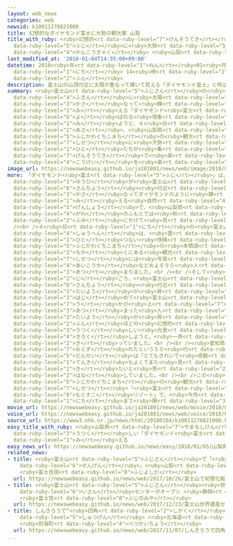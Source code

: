 ```yaml
---
layout: web_news
categories: web
newsid: k10011278821000
title: 幻想的なダイヤモンド富士に大勢の観光客 山梨
title_with_ruby: <ruby>幻想的<rt data-ruby-level="7">げんそうてき</rt></ruby>なダイヤモンド<ruby>富士<rt
  data-ruby-level="5">ふじ</rt></ruby>に<ruby>大勢<rt data-ruby-level="5">おおぜい</rt></ruby>の<ruby>観光客<rt
  data-ruby-level="4">かんこうきゃく</rt></ruby> <ruby>山梨<rt data-ruby-level="7">やまなし</rt></ruby>
last_modified_at: '2018-01-04T14:35:00+09:00'
datetime: 2018<ruby>年<rt data-ruby-level="1">ねん</rt></ruby>01<ruby>月<rt data-ruby-level="1">がつ</rt></ruby>04<ruby>日<rt
  data-ruby-level="1">にち</rt></ruby> 14<ruby>時<rt data-ruby-level="2">じ</rt></ruby>35<ruby>分<rt
  data-ruby-level="2">ふん</rt></ruby>
description: 富士山の山頂付近に太陽が重なって輝いて見える「ダイヤモンド富士」と呼ばれる現象を見ようと、４日朝、山梨県富士河口湖町の観光施設に大勢の人たちが集まり、幻想的で美しい光景を楽しみました。
summary: <ruby>富士山<rt data-ruby-level="5">ふじさん</rt></ruby>の<ruby>山頂<rt data-ruby-level="6">さんちょう</rt></ruby><ruby>付近<rt
  data-ruby-level="4">ふきん</rt></ruby>に<ruby>太陽<rt data-ruby-level="3">たいよう</rt></ruby>が<ruby>重<rt
  data-ruby-level="3">かさ</rt></ruby>なって<ruby>輝<rt data-ruby-level="7">かがや</rt></ruby>いて<ruby>見<rt
  data-ruby-level="1">み</rt></ruby>える「ダイヤモンド<ruby>富士<rt data-ruby-level="5">ふじ</rt></ruby>」と<ruby>呼<rt
  data-ruby-level="6">よ</rt></ruby>ばれる<ruby>現象<rt data-ruby-level="5">げんしょう</rt></ruby>を<ruby>見<rt
  data-ruby-level="1">み</rt></ruby>ようと、４<ruby>日<rt data-ruby-level="1">にち</rt></ruby><ruby>朝<rt
  data-ruby-level="2">あさ</rt></ruby>、<ruby>山梨県<rt data-ruby-level="7">やまなしけん</rt></ruby><ruby>富士河口湖町<rt
  data-ruby-level="5">ふじかわぐちこまち</rt></ruby>の<ruby>観光<rt data-ruby-level="4">かんこう</rt></ruby><ruby>施設<rt
  data-ruby-level="7">しせつ</rt></ruby>に<ruby>大勢<rt data-ruby-level="5">おおぜい</rt></ruby>の<ruby>人<rt
  data-ruby-level="1">ひと</rt></ruby>たちが<ruby>集<rt data-ruby-level="3">あつ</rt></ruby>まり、<ruby>幻想的<rt
  data-ruby-level="7">げんそうてき</rt></ruby>で<ruby>美<rt data-ruby-level="3">うつく</rt></ruby>しい<ruby>光景<rt
  data-ruby-level="4">こうけい</rt></ruby>を<ruby>楽<rt data-ruby-level="2">たの</rt></ruby>しみました。
image_url: https://newswebeasy.github.io/ja201801/news/web/image/2018/01/04/K10011278821_1801041335_1801041435_01_02.jpg
more: 「ダイヤモンド<ruby>富士<rt data-ruby-level="5">ふじ</rt></ruby>」は、<ruby>朝日<rt data-ruby-level="2">あさひ</rt></ruby>や<ruby>夕日<rt
  data-ruby-level="1">ゆうひ</rt></ruby>が<ruby>富士山<rt data-ruby-level="5">ふじさん</rt></ruby>の<ruby>山頂<rt
  data-ruby-level="6">さんちょう</rt></ruby><ruby>付近<rt data-ruby-level="4">ふきん</rt></ruby>に<ruby>重<rt
  data-ruby-level="3">かさ</rt></ruby>なってダイヤモンドのように<ruby>輝<rt data-ruby-level="7">かがや</rt></ruby>いて<ruby>見<rt
  data-ruby-level="1">み</rt></ruby>える<ruby>自然<rt data-ruby-level="4">しぜん</rt></ruby><ruby>現象<rt
  data-ruby-level="5">げんしょう</rt></ruby>で、<ruby>山梨県<rt data-ruby-level="7">やまなしけん</rt></ruby><ruby>側<rt
  data-ruby-level="4">がわ</rt></ruby>のふもとでは<ruby>秋<rt data-ruby-level="2">あき</rt></ruby>から<ruby>冬<rt
  data-ruby-level="2">ふゆ</rt></ruby>にかけて<ruby>見<rt data-ruby-level="1">み</rt></ruby>ることができます。<br
  /><br />４<ruby>日<rt data-ruby-level="1">にち</rt></ruby>の<ruby>富士山<rt data-ruby-level="5">ふじさん</rt></ruby><ruby>周辺<rt
  data-ruby-level="4">しゅうへん</rt></ruby>は、<ruby>雲<rt data-ruby-level="2">くも</rt></ruby><ruby>一<rt
  data-ruby-level="1">ひと</rt></ruby>つない<ruby>快晴<rt data-ruby-level="5">かいせい</rt></ruby>となり、<ruby>富士河口湖町<rt
  data-ruby-level="5">ふじかわぐちこまち</rt></ruby>の<ruby>本栖湖<rt data-ruby-level="8">もとすこ</rt></ruby>の<ruby>近<rt
  data-ruby-level="2">ちか</rt></ruby>くにある<ruby>観光<rt data-ruby-level="4">かんこう</rt></ruby><ruby>施設<rt
  data-ruby-level="7">しせつ</rt></ruby>には<ruby>写真<rt data-ruby-level="3">しゃしん</rt></ruby>の<ruby>愛好家<rt
  data-ruby-level="4">あいこうか</rt></ruby>などおよそ９０<ruby>人<rt data-ruby-level="1">にん</rt></ruby>が<ruby>集<rt
  data-ruby-level="3">あつ</rt></ruby>まりました。<br /><br />そして<ruby>午前<rt data-ruby-level="2">ごぜん</rt></ruby>８<ruby>時<rt
  data-ruby-level="2">じ</rt></ruby>ごろ、<ruby>富士山<rt data-ruby-level="5">ふじさん</rt></ruby>の<ruby>山頂<rt
  data-ruby-level="6">さんちょう</rt></ruby><ruby>付近<rt data-ruby-level="4">ふきん</rt></ruby>から<ruby>太陽<rt
  data-ruby-level="3">たいよう</rt></ruby>が<ruby>昇<rt data-ruby-level="7">のぼ</rt></ruby>り<ruby>始<rt
  data-ruby-level="3">はじ</rt></ruby>めて<ruby>富士山<rt data-ruby-level="5">ふじさん</rt></ruby>のシルエットが<ruby>浮<rt
  data-ruby-level="7">う</rt></ruby>かび<ruby>上<rt data-ruby-level="7">あ</rt></ruby>がると、<ruby>集<rt
  data-ruby-level="3">あつ</rt></ruby>まった<ruby>人<rt data-ruby-level="1">ひと</rt></ruby>たちは<ruby>太陽<rt
  data-ruby-level="3">たいよう</rt></ruby>が<ruby>昇<rt data-ruby-level="7">のぼ</rt></ruby>りきるまでのわずか２<ruby>分<rt
  data-ruby-level="2">ふん</rt></ruby>ほどの<ruby>幻想的<rt data-ruby-level="7">げんそうてき</rt></ruby>で<ruby>美<rt
  data-ruby-level="3">うつく</rt></ruby>しい<ruby>光景<rt data-ruby-level="4">こうけい</rt></ruby>を<ruby>記録<rt
  data-ruby-level="4">きろく</rt></ruby>しようと、<ruby>一斉<rt data-ruby-level="7">いっせい</rt></ruby>にカメラのシャッターを<ruby>切<rt
  data-ruby-level="2">き</rt></ruby>っていました。<br /><br /><ruby>愛知県<rt data-ruby-level="4">あいちけん</rt></ruby>から<ruby>訪<rt
  data-ruby-level="7">おとず</rt></ruby>れたという５０<ruby>代<rt data-ruby-level="3">だい</rt></ruby>の<ruby>男性<rt
  data-ruby-level="5">だんせい</rt></ruby>は「とてもきれいで<ruby>感動<rt data-ruby-level="3">かんどう</rt></ruby>しました。<ruby>天気<rt
  data-ruby-level="1">てんき</rt></ruby>もよくてまた<ruby>見<rt data-ruby-level="2">み</rt></ruby>に<ruby>来<rt
  data-ruby-level="2">き</rt></ruby>たいと<ruby>思<rt data-ruby-level="2">おも</rt></ruby>いました」と<ruby>話<rt
  data-ruby-level="2">はな</rt></ruby>していました。<br /><br />この<ruby>観賞会<rt data-ruby-level="4">かんしょうかい</rt></ruby>は、<ruby>富士河口湖町<rt
  data-ruby-level="5">ふじかわぐちこまち</rt></ruby>の<ruby>観光<rt data-ruby-level="4">かんこう</rt></ruby><ruby>施設<rt
  data-ruby-level="7">しせつ</rt></ruby>「<ruby>富士<rt data-ruby-level="5">ふじ</rt></ruby><ruby>本栖湖<rt
  data-ruby-level="8">もとすこ</rt></ruby>リゾート」で、<ruby>今月<rt data-ruby-level="2">こんげつ</rt></ruby>１０<ruby>日<rt
  data-ruby-level="1">にち</rt></ruby>まで<ruby>開<rt data-ruby-level="3">ひら</rt></ruby>かれています。
movie_url: https://newswebeasy.github.io/ja201801/news/web/movie/2018/01/04/k10011278821_201801041511_201801041514.mp4
voice_url: https://newswebeasy.github.io/ja201801/news/web/voice/2018/01/04/k10011278821_201801041511_201801041514.mp3
source_url: https://www3.nhk.or.jp/news/html/20180104/k10011278821000.html
easy_title_with_ruby: <ruby>山梨県<rt data-ruby-level="7">やまなしけん</rt></ruby> <ruby>美<rt
  data-ruby-level="3">うつく</rt></ruby>しい「ダイヤモンド<ruby>富士<rt data-ruby-level="5">ふじ</rt></ruby>」が<ruby>見<rt
  data-ruby-level="1">み</rt></ruby>える
easy_news_url: https://newswebeasy.github.io/news/easy/2018/01/05/山梨県-美しいダイヤモンド富士が見える
related_news:
- title: <ruby>富士山<rt data-ruby-level="5">ふじさん</rt></ruby>で「<ruby>初雪化粧<rt data-ruby-level="7">はつゆきげしょう</rt></ruby><ruby>宣言<rt
    data-ruby-level="6">せんげん</rt></ruby>」<ruby>山梨<rt data-ruby-level="7">やまなし</rt></ruby>
    <ruby>富士吉田<rt data-ruby-level="8">ふじよしだ</rt></ruby>
  url: https://newswebeasy.github.io/news/web/2017/10/26/富士山で初雪化粧宣言山梨-富士吉田
- title: <ruby>富士山<rt data-ruby-level="5">ふじさん</rt></ruby><ruby>世界<rt data-ruby-level="3">せかい</rt></ruby><ruby>遺産<rt
    data-ruby-level="6">いさん</rt></ruby>センターがオープン <ruby>静岡<rt data-ruby-level="7">しずおか</rt></ruby>
    <ruby>富士宮<rt data-ruby-level="8">ふじのみや</rt></ruby>
  url: https://newswebeasy.github.io/news/web/2017/12/23/富士山世界遺産センターがオープン-静岡-富士宮
- title: しんきろうで“<ruby>四角<rt data-ruby-level="2">しかく</rt></ruby>い<ruby>太陽<rt data-ruby-level="3">たいよう</rt></ruby>”<ruby>出現<rt
    data-ruby-level="5">しゅつげん</rt></ruby> <ruby>北海道<rt data-ruby-level="2">ほっかいどう</rt></ruby>
    <ruby>別海町<rt data-ruby-level="4">べつかいちょう</rt></ruby>
  url: https://newswebeasy.github.io/news/web/2017/11/07/しんきろうで四角い太陽出現-北海道-別海町
...
```


